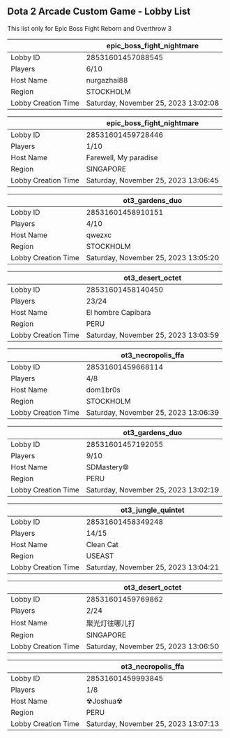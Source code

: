 ## Dota 2 Arcade Custom Game - Lobby List

This list only for Epic Boss Fight Reborn and Overthrow 3

|  | epic_boss_fight_nightmare |
| ------ | ------ |
| Lobby ID | 28531601457088545 |
| Players | 6/10 |
| Host Name | nurgazhai88 |
| Region | STOCKHOLM |
| Lobby Creation Time | Saturday, November 25, 2023 13:02:08 |


|  | epic_boss_fight_nightmare |
| ------ | ------ |
| Lobby ID | 28531601459728446 |
| Players | 1/10 |
| Host Name | Farewell, My paradise |
| Region | SINGAPORE |
| Lobby Creation Time | Saturday, November 25, 2023 13:06:45 |


|  | ot3_gardens_duo |
| ------ | ------ |
| Lobby ID | 28531601458910151 |
| Players | 4/10 |
| Host Name | qwezxc |
| Region | STOCKHOLM |
| Lobby Creation Time | Saturday, November 25, 2023 13:05:20 |


|  | ot3_desert_octet |
| ------ | ------ |
| Lobby ID | 28531601458140450 |
| Players | 23/24 |
| Host Name | El hombre Capibara |
| Region | PERU |
| Lobby Creation Time | Saturday, November 25, 2023 13:03:59 |


|  | ot3_necropolis_ffa |
| ------ | ------ |
| Lobby ID | 28531601459668114 |
| Players | 4/8 |
| Host Name | dom1br0s |
| Region | STOCKHOLM |
| Lobby Creation Time | Saturday, November 25, 2023 13:06:39 |


|  | ot3_gardens_duo |
| ------ | ------ |
| Lobby ID | 28531601457192055 |
| Players | 9/10 |
| Host Name | SDMastery© |
| Region | PERU |
| Lobby Creation Time | Saturday, November 25, 2023 13:02:19 |


|  | ot3_jungle_quintet |
| ------ | ------ |
| Lobby ID | 28531601458349248 |
| Players | 14/15 |
| Host Name | Clean Cat |
| Region | USEAST |
| Lobby Creation Time | Saturday, November 25, 2023 13:04:21 |


|  | ot3_desert_octet |
| ------ | ------ |
| Lobby ID | 28531601459769862 |
| Players | 2/24 |
| Host Name | 聚光灯往哪儿打 |
| Region | SINGAPORE |
| Lobby Creation Time | Saturday, November 25, 2023 13:06:50 |


|  | ot3_necropolis_ffa |
| ------ | ------ |
| Lobby ID | 28531601459993845 |
| Players | 1/8 |
| Host Name | ☢Joshua☢ |
| Region | PERU |
| Lobby Creation Time | Saturday, November 25, 2023 13:07:13 |


